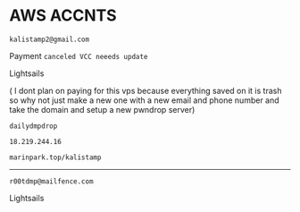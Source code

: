 # AWS ACCNTS



```kalistamp2@gmail.com```

Payment ```canceled VCC neeeds update```


Lightsails 

( I dont plan on paying for this vps because everything saved on it is trash so why not just make a new one with a new email and phone number and take the domain and setup a new pwndrop server)

```dailydmpdrop``` 

```18.219.244.16```

```marinpark.top/kalistamp```


***


```r00tdmp@mailfence.com```


Lightsails

```
